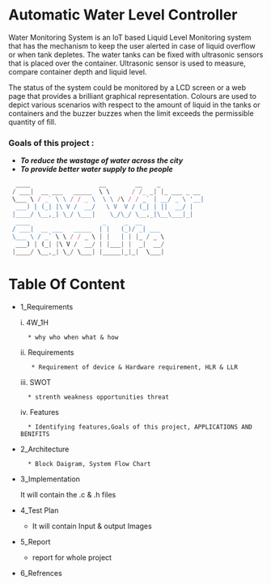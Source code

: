 # Automatic Water Level Controller

   Water Monitoring System is an IoT based Liquid Level Monitoring system that has the mechanism to keep the user alerted in case of liquid overflow or when tank depletes. The water tanks can be fixed with ultrasonic sensors that is placed over the container. Ultrasonic sensor is used to measure, compare container depth and liquid level.

   The status of the system could be monitored by a LCD screen or a web page that provides a brilliant graphical representation. Colours are used to depict various scenarios with respect to the amount of liquid in the tanks or containers and the buzzer buzzes when the limit exceeds the permissible quantity of fill.

### Goals of this project :

- **_To reduce the wastage of water across the city_**
- **_To provide better water supply to the people_**

```js
  ____                   __        __    _
 / ___|  __ ___   _____  \ \      / /_ _| |_ ___ _ __
 \___ \ / _` \ \ / / _ \  \ \ /\ / / _` | __/ _ \ '__|
  ___) | (_| |\ V /  __/   \ V  V / (_| | ||  __/ |
 |____/ \__,_| \_/ \___|    \_/\_/ \__,_|\__\___|_|
  ____                    _     _  __
 / ___|  __ ___   _____  | |   (_)/ _| ___
 \___ \ / _` \ \ / / _ \ | |   | | |_ / _ \
  ___) | (_| |\ V /  __/ | |___| |  _|  __/
 |____/ \__,_| \_/ \___| |_____|_|_|  \___|

```
# Table Of Content
* 1_Requirements

     i. 4W_1H
     
        * why who when what & how
     
     ii. Requirements
     
         * Requirement of device & Hardware requirement, HLR & LLR
    
    iii. SWOT
    
        * strenth weakness opportunities threat
        
     iv. Features
     
        * Identifying features,Goals of this project, APPLICATIONS AND BENIFITS
* 2_Architecture
 
        * Block Daigram, System Flow Chart
* 3_Implementation

   It will contain the .c & .h files 
* 4_Test Plan

  * It will contain Input & output Images
* 5_Report

  * report for whole project 
* 6_Refrences

